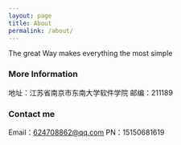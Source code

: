 ```yaml
---
layout: page
title: About
permalink: /about/
---
```


The great Way makes everything the most simple

### More Information
地址：江苏省南京市东南大学软件学院
邮编：211189

### Contact me

Email：[624708862@qq.com](mailto:email@domain.com)
PN：15150681619
